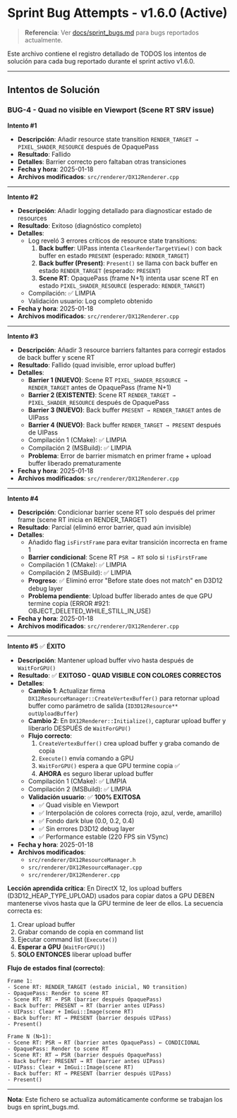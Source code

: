 ﻿# Sprint Bug Attempts - v1.6.0 (Active)

> **Referencia**: Ver [docs/sprint_bugs.md](sprint_bugs.md) para bugs reportados actualmente.

Este archivo contiene el registro detallado de TODOS los intentos de solución para cada bug reportado durante el sprint activo v1.6.0.

---

## Intentos de Solución

### BUG-4 - Quad no visible en Viewport (Scene RT SRV issue)

**Intento #1**
- **Descripción**: Añadir resource state transition `RENDER_TARGET → PIXEL_SHADER_RESOURCE` después de OpaquePass
- **Resultado**: Fallido
- **Detalles**: Barrier correcto pero faltaban otras transiciones
- **Fecha y hora**: 2025-01-18
- **Archivos modificados**: `src/renderer/DX12Renderer.cpp`

---

**Intento #2**
- **Descripción**: Añadir logging detallado para diagnosticar estado de resources
- **Resultado**: Exitoso (diagnóstico completo)
- **Detalles**: 
  - Log reveló 3 errores críticos de resource state transitions:
    1. **Back buffer**: UIPass intenta `ClearRenderTargetView()` con back buffer en estado `PRESENT` (esperado: `RENDER_TARGET`)
    2. **Back buffer (Present)**: `Present()` se llama con back buffer en estado `RENDER_TARGET` (esperado: `PRESENT`)
    3. **Scene RT**: OpaquePass (frame N+1) intenta usar scene RT en estado `PIXEL_SHADER_RESOURCE` (esperado: `RENDER_TARGET`)
  - Compilación: ✅ LIMPIA
  - Validación usuario: Log completo obtenido
- **Fecha y hora**: 2025-01-18
- **Archivos modificados**: `src/renderer/DX12Renderer.cpp`

---

**Intento #3**
- **Descripción**: Añadir 3 resource barriers faltantes para corregir estados de back buffer y scene RT
- **Resultado**: Fallido (quad invisible, error upload buffer)
- **Detalles**: 
  - **Barrier 1 (NUEVO)**: Scene RT `PIXEL_SHADER_RESOURCE → RENDER_TARGET` antes de OpaquePass (frame N+1)
  - **Barrier 2 (EXISTENTE)**: Scene RT `RENDER_TARGET → PIXEL_SHADER_RESOURCE` después de OpaquePass
  - **Barrier 3 (NUEVO)**: Back buffer `PRESENT → RENDER_TARGET` antes de UIPass
  - **Barrier 4 (NUEVO)**: Back buffer `RENDER_TARGET → PRESENT` después de UIPass
  - Compilación 1 (CMake): ✅ LIMPIA
  - Compilación 2 (MSBuild): ✅ LIMPIA
  - **Problema**: Error de barrier mismatch en primer frame + upload buffer liberado prematuramente
- **Fecha y hora**: 2025-01-18
- **Archivos modificados**: `src/renderer/DX12Renderer.cpp`

---

**Intento #4**
- **Descripción**: Condicionar barrier scene RT solo después del primer frame (scene RT inicia en RENDER_TARGET)
- **Resultado**: Parcial (eliminó error barrier, quad aún invisible)
- **Detalles**: 
  - Añadido flag `isFirstFrame` para evitar transición incorrecta en frame 1
  - **Barrier condicional**: Scene RT `PSR → RT` solo si `!isFirstFrame`
  - Compilación 1 (CMake): ✅ LIMPIA
  - Compilación 2 (MSBuild): ✅ LIMPIA
  - **Progreso**: ✅ Eliminó error "Before state does not match" en D3D12 debug layer
  - **Problema pendiente**: Upload buffer liberado antes de que GPU termine copia (ERROR #921: OBJECT_DELETED_WHILE_STILL_IN_USE)
- **Fecha y hora**: 2025-01-18
- **Archivos modificados**: `src/renderer/DX12Renderer.cpp`

---

**Intento #5** ✅ **ÉXITO**
- **Descripción**: Mantener upload buffer vivo hasta después de `WaitForGPU()`
- **Resultado**: ✅ **EXITOSO - QUAD VISIBLE CON COLORES CORRECTOS**
- **Detalles**: 
  - **Cambio 1**: Actualizar firma `DX12ResourceManager::CreateVertexBuffer()` para retornar upload buffer como parámetro de salida (`ID3D12Resource** outUploadBuffer`)
  - **Cambio 2**: En `DX12Renderer::Initialize()`, capturar upload buffer y liberarlo DESPUÉS de `WaitForGPU()`
  - **Flujo correcto**:
    1. `CreateVertexBuffer()` crea upload buffer y graba comando de copia
    2. `Execute()` envía comando a GPU
    3. `WaitForGPU()` espera a que GPU termine copia ✅
    4. **AHORA** es seguro liberar upload buffer
  - Compilación 1 (CMake): ✅ LIMPIA
  - Compilación 2 (MSBuild): ✅ LIMPIA
  - **Validación usuario**: ✅ **100% EXITOSA**
    - ✅ Quad visible en Viewport
    - ✅ Interpolación de colores correcta (rojo, azul, verde, amarillo)
    - ✅ Fondo dark blue (0.0, 0.2, 0.4)
    - ✅ Sin errores D3D12 debug layer
    - ✅ Performance estable (220 FPS sin VSync)
- **Fecha y hora**: 2025-01-18
- **Archivos modificados**: 
  - `src/renderer/DX12ResourceManager.h`
  - `src/renderer/DX12ResourceManager.cpp`
  - `src/renderer/DX12Renderer.cpp`

**Lección aprendida crítica**: En DirectX 12, los upload buffers (D3D12_HEAP_TYPE_UPLOAD) usados para copiar datos a GPU DEBEN mantenerse vivos hasta que la GPU termine de leer de ellos. La secuencia correcta es:
1. Crear upload buffer
2. Grabar comando de copia en command list
3. Ejecutar command list (`Execute()`)
4. **Esperar a GPU** (`WaitForGPU()`)
5. **SOLO ENTONCES** liberar upload buffer

**Flujo de estados final (correcto)**:
```
Frame 1:
- Scene RT: RENDER_TARGET (estado inicial, NO transition)
- OpaquePass: Render to scene RT
- Scene RT: RT → PSR (barrier después OpaquePass)
- Back buffer: PRESENT → RT (barrier antes UIPass)
- UIPass: Clear + ImGui::Image(scene RT)
- Back buffer: RT → PRESENT (barrier después UIPass)
- Present()

Frame N (N>1):
- Scene RT: PSR → RT (barrier antes OpaquePass) ← CONDICIONAL
- OpaquePass: Render to scene RT
- Scene RT: RT → PSR (barrier después OpaquePass)
- Back buffer: PRESENT → RT (barrier antes UIPass)
- UIPass: Clear + ImGui::Image(scene RT)
- Back buffer: RT → PRESENT (barrier después UIPass)
- Present()
```

---

**Nota**: Este fichero se actualiza automáticamente conforme se trabajan los bugs en sprint_bugs.md.
